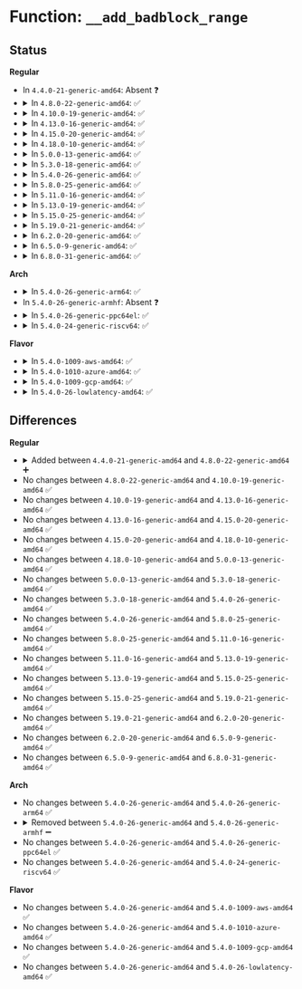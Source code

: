 # Function: <code>__add_badblock_range</code>

## Status
<b>Regular</b>
<ul>
<li>
In <code>4.4.0-21-generic-amd64</code>: Absent ❓
</li>
<li>
<details>
<summary>In <code>4.8.0-22-generic-amd64</code>: ✅</summary>

```c
void __add_badblock_range(struct badblocks * bb, u64 ns_offset, u64 len)
```

```json
{
  "name": "__add_badblock_range",
  "collision_type": "Unique Static",
  "inline_type": "No",
  "funcs": [
    {
      "addr": 18446744071585053968,
      "name": "__add_badblock_range",
      "external": false,
      "loc": "drivers/nvdimm/core.c:450",
      "file": "drivers/nvdimm/core.c",
      "inline": "seen, unknown",
      "caller_inline": [],
      "caller_func": [
        "drivers/nvdimm/core.c:nvdimm_badblocks_populate",
        "drivers/nvdimm/core.c:nvdimm_badblocks_populate"
      ]
    }
  ],
  "symbols": [
    {
      "addr": 18446744071585053968,
      "name": "__add_badblock_range",
      "section": ".text",
      "bind": "STB_LOCAL",
      "size": 129
    }
  ]
}
```
</details>
</li>
<li>
<details>
<summary>In <code>4.10.0-19-generic-amd64</code>: ✅</summary>

```c
void __add_badblock_range(struct badblocks * bb, u64 ns_offset, u64 len)
```

```json
{
  "name": "__add_badblock_range",
  "collision_type": "Unique Static",
  "inline_type": "No",
  "funcs": [
    {
      "addr": 18446744071585237248,
      "name": "__add_badblock_range",
      "external": false,
      "loc": "drivers/nvdimm/core.c:421",
      "file": "drivers/nvdimm/core.c",
      "inline": "seen, unknown",
      "caller_inline": [],
      "caller_func": [
        "drivers/nvdimm/core.c:nvdimm_badblocks_populate",
        "drivers/nvdimm/core.c:nvdimm_badblocks_populate"
      ]
    }
  ],
  "symbols": [
    {
      "addr": 18446744071585237248,
      "name": "__add_badblock_range",
      "section": ".text",
      "bind": "STB_LOCAL",
      "size": 129
    }
  ]
}
```
</details>
</li>
<li>
<details>
<summary>In <code>4.13.0-16-generic-amd64</code>: ✅</summary>

```c
void __add_badblock_range(struct badblocks * bb, u64 ns_offset, u64 len)
```

```json
{
  "name": "__add_badblock_range",
  "collision_type": "Unique Static",
  "inline_type": "No",
  "funcs": [
    {
      "addr": 18446744071585318816,
      "name": "__add_badblock_range",
      "external": false,
      "loc": "drivers/nvdimm/core.c:421",
      "file": "drivers/nvdimm/core.c",
      "inline": "seen, unknown",
      "caller_inline": [],
      "caller_func": [
        "drivers/nvdimm/core.c:nvdimm_badblocks_populate",
        "drivers/nvdimm/core.c:nvdimm_badblocks_populate"
      ]
    }
  ],
  "symbols": [
    {
      "addr": 18446744071585318816,
      "name": "__add_badblock_range",
      "section": ".text",
      "bind": "STB_LOCAL",
      "size": 138
    }
  ]
}
```
</details>
</li>
<li>
<details>
<summary>In <code>4.15.0-20-generic-amd64</code>: ✅</summary>

```c
void __add_badblock_range(struct badblocks * bb, u64 ns_offset, u64 len)
```

```json
{
  "name": "__add_badblock_range",
  "collision_type": "Unique Static",
  "inline_type": "No",
  "funcs": [
    {
      "addr": 18446744071585801056,
      "name": "__add_badblock_range",
      "external": false,
      "loc": "drivers/nvdimm/badrange.c:193",
      "file": "drivers/nvdimm/badrange.c",
      "inline": "seen, unknown",
      "caller_inline": [],
      "caller_func": [
        "drivers/nvdimm/badrange.c:nvdimm_badblocks_populate",
        "drivers/nvdimm/badrange.c:nvdimm_badblocks_populate"
      ]
    }
  ],
  "symbols": [
    {
      "addr": 18446744071585801056,
      "name": "__add_badblock_range",
      "section": ".text",
      "bind": "STB_LOCAL",
      "size": 138
    }
  ]
}
```
</details>
</li>
<li>
<details>
<summary>In <code>4.18.0-10-generic-amd64</code>: ✅</summary>

```c
void __add_badblock_range(struct badblocks * bb, u64 ns_offset, u64 len)
```

```json
{
  "name": "__add_badblock_range",
  "collision_type": "Unique Static",
  "inline_type": "No",
  "funcs": [
    {
      "addr": 18446744071586047216,
      "name": "__add_badblock_range",
      "external": false,
      "loc": "drivers/nvdimm/badrange.c:193",
      "file": "drivers/nvdimm/badrange.c",
      "inline": "seen, unknown",
      "caller_inline": [],
      "caller_func": [
        "drivers/nvdimm/badrange.c:nvdimm_badblocks_populate",
        "drivers/nvdimm/badrange.c:nvdimm_badblocks_populate"
      ]
    }
  ],
  "symbols": [
    {
      "addr": 18446744071586047216,
      "name": "__add_badblock_range",
      "section": ".text",
      "bind": "STB_LOCAL",
      "size": 129
    }
  ]
}
```
</details>
</li>
<li>
<details>
<summary>In <code>5.0.0-13-generic-amd64</code>: ✅</summary>

```c
void __add_badblock_range(struct badblocks * bb, u64 ns_offset, u64 len)
```

```json
{
  "name": "__add_badblock_range",
  "collision_type": "Unique Static",
  "inline_type": "No",
  "funcs": [
    {
      "addr": 18446744071586187440,
      "name": "__add_badblock_range",
      "external": false,
      "loc": "drivers/nvdimm/badrange.c:193",
      "file": "drivers/nvdimm/badrange.c",
      "inline": "seen, unknown",
      "caller_inline": [],
      "caller_func": [
        "drivers/nvdimm/badrange.c:nvdimm_badblocks_populate",
        "drivers/nvdimm/badrange.c:nvdimm_badblocks_populate"
      ]
    }
  ],
  "symbols": [
    {
      "addr": 18446744071586187440,
      "name": "__add_badblock_range",
      "section": ".text",
      "bind": "STB_LOCAL",
      "size": 129
    }
  ]
}
```
</details>
</li>
<li>
<details>
<summary>In <code>5.3.0-18-generic-amd64</code>: ✅</summary>

```c
void __add_badblock_range(struct badblocks * bb, u64 ns_offset, u64 len)
```

```json
{
  "name": "__add_badblock_range",
  "collision_type": "Unique Static",
  "inline_type": "No",
  "funcs": [
    {
      "addr": 18446744071586424624,
      "name": "__add_badblock_range",
      "external": false,
      "loc": "drivers/nvdimm/badrange.c:185",
      "file": "drivers/nvdimm/badrange.c",
      "inline": "seen, unknown",
      "caller_inline": [],
      "caller_func": [
        "drivers/nvdimm/badrange.c:nvdimm_badblocks_populate",
        "drivers/nvdimm/badrange.c:nvdimm_badblocks_populate"
      ]
    }
  ],
  "symbols": [
    {
      "addr": 18446744071586424624,
      "name": "__add_badblock_range",
      "section": ".text",
      "bind": "STB_LOCAL",
      "size": 124
    }
  ]
}
```
</details>
</li>
<li>
<details>
<summary>In <code>5.4.0-26-generic-amd64</code>: ✅</summary>

```c
void __add_badblock_range(struct badblocks * bb, u64 ns_offset, u64 len)
```

```json
{
  "name": "__add_badblock_range",
  "collision_type": "Unique Static",
  "inline_type": "No",
  "funcs": [
    {
      "addr": 18446744071586571264,
      "name": "__add_badblock_range",
      "external": false,
      "loc": "drivers/nvdimm/badrange.c:185",
      "file": "drivers/nvdimm/badrange.c",
      "inline": "seen, unknown",
      "caller_inline": [],
      "caller_func": [
        "drivers/nvdimm/badrange.c:nvdimm_badblocks_populate",
        "drivers/nvdimm/badrange.c:nvdimm_badblocks_populate"
      ]
    }
  ],
  "symbols": [
    {
      "addr": 18446744071586571264,
      "name": "__add_badblock_range",
      "section": ".text",
      "bind": "STB_LOCAL",
      "size": 124
    }
  ]
}
```
</details>
</li>
<li>
<details>
<summary>In <code>5.8.0-25-generic-amd64</code>: ✅</summary>

```c
void __add_badblock_range(struct badblocks * bb, u64 ns_offset, u64 len)
```

```json
{
  "name": "__add_badblock_range",
  "collision_type": "Unique Static",
  "inline_type": "No",
  "funcs": [
    {
      "addr": 18446744071587356416,
      "name": "__add_badblock_range",
      "external": false,
      "loc": "drivers/nvdimm/badrange.c:185",
      "file": "drivers/nvdimm/badrange.c",
      "inline": "seen, unknown",
      "caller_inline": [],
      "caller_func": [
        "drivers/nvdimm/badrange.c:badblocks_populate",
        "drivers/nvdimm/badrange.c:badblocks_populate"
      ]
    }
  ],
  "symbols": [
    {
      "addr": 18446744071587356416,
      "name": "__add_badblock_range",
      "section": ".text",
      "bind": "STB_LOCAL",
      "size": 124
    }
  ]
}
```
</details>
</li>
<li>
<details>
<summary>In <code>5.11.0-16-generic-amd64</code>: ✅</summary>

```c
void __add_badblock_range(struct badblocks * bb, u64 ns_offset, u64 len)
```

```json
{
  "name": "__add_badblock_range",
  "collision_type": "Unique Static",
  "inline_type": "No",
  "funcs": [
    {
      "addr": 18446744071587417728,
      "name": "__add_badblock_range",
      "external": false,
      "loc": "drivers/nvdimm/badrange.c:185",
      "file": "drivers/nvdimm/badrange.c",
      "inline": "seen, unknown",
      "caller_inline": [],
      "caller_func": [
        "drivers/nvdimm/badrange.c:badblocks_populate",
        "drivers/nvdimm/badrange.c:badblocks_populate"
      ]
    }
  ],
  "symbols": [
    {
      "addr": 18446744071587417728,
      "name": "__add_badblock_range",
      "section": ".text",
      "bind": "STB_LOCAL",
      "size": 124
    }
  ]
}
```
</details>
</li>
<li>
<details>
<summary>In <code>5.13.0-19-generic-amd64</code>: ✅</summary>

```c
void __add_badblock_range(struct badblocks * bb, u64 ns_offset, u64 len)
```

```json
{
  "name": "__add_badblock_range",
  "collision_type": "Unique Static",
  "inline_type": "No",
  "funcs": [
    {
      "addr": 18446744071587299792,
      "name": "__add_badblock_range",
      "external": false,
      "loc": "drivers/nvdimm/badrange.c:185",
      "file": "drivers/nvdimm/badrange.c",
      "inline": "seen, unknown",
      "caller_inline": [],
      "caller_func": [
        "drivers/nvdimm/badrange.c:nvdimm_badblocks_populate",
        "drivers/nvdimm/badrange.c:nvdimm_badblocks_populate"
      ]
    }
  ],
  "symbols": [
    {
      "addr": 18446744071587299792,
      "name": "__add_badblock_range",
      "section": ".text",
      "bind": "STB_LOCAL",
      "size": 118
    }
  ]
}
```
</details>
</li>
<li>
<details>
<summary>In <code>5.15.0-25-generic-amd64</code>: ✅</summary>

```c
void __add_badblock_range(struct badblocks * bb, u64 ns_offset, u64 len)
```

```json
{
  "name": "__add_badblock_range",
  "collision_type": "Unique Static",
  "inline_type": "No",
  "funcs": [
    {
      "addr": 18446744071587866608,
      "name": "__add_badblock_range",
      "external": false,
      "loc": "drivers/nvdimm/badrange.c:185",
      "file": "drivers/nvdimm/badrange.c",
      "inline": "seen, unknown",
      "caller_inline": [],
      "caller_func": [
        "drivers/nvdimm/badrange.c:nvdimm_badblocks_populate",
        "drivers/nvdimm/badrange.c:nvdimm_badblocks_populate"
      ]
    }
  ],
  "symbols": [
    {
      "addr": 18446744071587866608,
      "name": "__add_badblock_range",
      "section": ".text",
      "bind": "STB_LOCAL",
      "size": 118
    }
  ]
}
```
</details>
</li>
<li>
<details>
<summary>In <code>5.19.0-21-generic-amd64</code>: ✅</summary>

```c
void __add_badblock_range(struct badblocks * bb, u64 ns_offset, u64 len)
```

```json
{
  "name": "__add_badblock_range",
  "collision_type": "Unique Static",
  "inline_type": "No",
  "funcs": [
    {
      "addr": 18446744071589216032,
      "name": "__add_badblock_range",
      "external": false,
      "loc": "drivers/nvdimm/badrange.c:185",
      "file": "drivers/nvdimm/badrange.c",
      "inline": "seen, unknown",
      "caller_inline": [],
      "caller_func": [
        "drivers/nvdimm/badrange.c:nvdimm_badblocks_populate",
        "drivers/nvdimm/badrange.c:nvdimm_badblocks_populate"
      ]
    }
  ],
  "symbols": [
    {
      "addr": 18446744071589216032,
      "name": "__add_badblock_range",
      "section": ".text",
      "bind": "STB_LOCAL",
      "size": 128
    }
  ]
}
```
</details>
</li>
<li>
<details>
<summary>In <code>6.2.0-20-generic-amd64</code>: ✅</summary>

```c
void __add_badblock_range(struct badblocks * bb, u64 ns_offset, u64 len)
```

```json
{
  "name": "__add_badblock_range",
  "collision_type": "Unique Static",
  "inline_type": "No",
  "funcs": [
    {
      "addr": 18446744071590771712,
      "name": "__add_badblock_range",
      "external": false,
      "loc": "drivers/nvdimm/badrange.c:185",
      "file": "drivers/nvdimm/badrange.c",
      "inline": "seen, unknown",
      "caller_inline": [],
      "caller_func": [
        "drivers/nvdimm/badrange.c:nvdimm_badblocks_populate",
        "drivers/nvdimm/badrange.c:nvdimm_badblocks_populate"
      ]
    }
  ],
  "symbols": [
    {
      "addr": 18446744071590771712,
      "name": "__add_badblock_range",
      "section": ".text",
      "bind": "STB_LOCAL",
      "size": 128
    }
  ]
}
```
</details>
</li>
<li>
<details>
<summary>In <code>6.5.0-9-generic-amd64</code>: ✅</summary>

```c
void __add_badblock_range(struct badblocks * bb, u64 ns_offset, u64 len)
```

```json
{
  "name": "__add_badblock_range",
  "collision_type": "Unique Static",
  "inline_type": "No",
  "funcs": [
    {
      "addr": 18446744071591113120,
      "name": "__add_badblock_range",
      "external": false,
      "loc": "drivers/nvdimm/badrange.c:185",
      "file": "drivers/nvdimm/badrange.c",
      "inline": "seen, unknown",
      "caller_inline": [],
      "caller_func": [
        "drivers/nvdimm/badrange.c:nvdimm_badblocks_populate",
        "drivers/nvdimm/badrange.c:nvdimm_badblocks_populate"
      ]
    }
  ],
  "symbols": [
    {
      "addr": 18446744071591113120,
      "name": "__add_badblock_range",
      "section": ".text",
      "bind": "STB_LOCAL",
      "size": 128
    }
  ]
}
```
</details>
</li>
<li>
<details>
<summary>In <code>6.8.0-31-generic-amd64</code>: ✅</summary>

```c
void __add_badblock_range(struct badblocks * bb, u64 ns_offset, u64 len)
```

```json
{
  "name": "__add_badblock_range",
  "collision_type": "Unique Static",
  "inline_type": "No",
  "funcs": [
    {
      "addr": 18446744071591458448,
      "name": "__add_badblock_range",
      "external": false,
      "loc": "drivers/nvdimm/badrange.c:185",
      "file": "drivers/nvdimm/badrange.c",
      "inline": "seen, unknown",
      "caller_inline": [],
      "caller_func": [
        "drivers/nvdimm/badrange.c:nvdimm_badblocks_populate",
        "drivers/nvdimm/badrange.c:nvdimm_badblocks_populate"
      ]
    }
  ],
  "symbols": [
    {
      "addr": 18446744071591458448,
      "name": "__add_badblock_range",
      "section": ".text",
      "bind": "STB_LOCAL",
      "size": 128
    }
  ]
}
```
</details>
</li>
</ul>
<b>Arch</b>
<ul>
<li>
<details>
<summary>In <code>5.4.0-26-generic-arm64</code>: ✅</summary>

```c
void __add_badblock_range(struct badblocks * bb, u64 ns_offset, u64 len)
```

```json
{
  "name": "__add_badblock_range",
  "collision_type": "Unique Static",
  "inline_type": "No",
  "funcs": [
    {
      "addr": 18446603336499460832,
      "name": "__add_badblock_range",
      "external": false,
      "loc": "drivers/nvdimm/badrange.c:185",
      "file": "drivers/nvdimm/badrange.c",
      "inline": "seen, unknown",
      "caller_inline": [],
      "caller_func": [
        "drivers/nvdimm/badrange.c:nvdimm_badblocks_populate",
        "drivers/nvdimm/badrange.c:nvdimm_badblocks_populate"
      ]
    }
  ],
  "symbols": [
    {
      "addr": 18446603336499460832,
      "name": "__add_badblock_range",
      "section": ".text",
      "bind": "STB_LOCAL",
      "size": 168
    }
  ]
}
```
</details>
</li>
<li>
In <code>5.4.0-26-generic-armhf</code>: Absent ❓
</li>
<li>
<details>
<summary>In <code>5.4.0-26-generic-ppc64el</code>: ✅</summary>

```c
void __add_badblock_range(struct badblocks * bb, u64 ns_offset, u64 len)
```

```json
{
  "name": "__add_badblock_range",
  "collision_type": "Unique Static",
  "inline_type": "No",
  "funcs": [
    {
      "addr": 13835058055292724752,
      "name": "__add_badblock_range",
      "external": false,
      "loc": "drivers/nvdimm/badrange.c:185",
      "file": "drivers/nvdimm/badrange.c",
      "inline": "seen, unknown",
      "caller_inline": [],
      "caller_func": [
        "drivers/nvdimm/badrange.c:nvdimm_badblocks_populate",
        "drivers/nvdimm/badrange.c:nvdimm_badblocks_populate"
      ]
    }
  ],
  "symbols": [
    {
      "addr": 13835058055292724752,
      "name": "__add_badblock_range",
      "section": ".text",
      "bind": "STB_LOCAL",
      "size": 208
    }
  ]
}
```
</details>
</li>
<li>
<details>
<summary>In <code>5.4.0-24-generic-riscv64</code>: ✅</summary>

```c
void __add_badblock_range(struct badblocks * bb, u64 ns_offset, u64 len)
```

```json
{
  "name": "__add_badblock_range",
  "collision_type": "Unique Static",
  "inline_type": "No",
  "funcs": [
    {
      "addr": 18446743936276682484,
      "name": "__add_badblock_range",
      "external": false,
      "loc": "drivers/nvdimm/badrange.c:185",
      "file": "drivers/nvdimm/badrange.c",
      "inline": "seen, unknown",
      "caller_inline": [],
      "caller_func": [
        "drivers/nvdimm/badrange.c:nvdimm_badblocks_populate",
        "drivers/nvdimm/badrange.c:nvdimm_badblocks_populate"
      ]
    }
  ],
  "symbols": [
    {
      "addr": 18446743936276682484,
      "name": "__add_badblock_range",
      "section": ".text",
      "bind": "STB_LOCAL",
      "size": 138
    }
  ]
}
```
</details>
</li>
</ul>
<b>Flavor</b>
<ul>
<li>
<details>
<summary>In <code>5.4.0-1009-aws-amd64</code>: ✅</summary>

```c
void __add_badblock_range(struct badblocks * bb, u64 ns_offset, u64 len)
```

```json
{
  "name": "__add_badblock_range",
  "collision_type": "Unique Static",
  "inline_type": "No",
  "funcs": [
    {
      "addr": 18446744071586261744,
      "name": "__add_badblock_range",
      "external": false,
      "loc": "drivers/nvdimm/badrange.c:185",
      "file": "drivers/nvdimm/badrange.c",
      "inline": "seen, unknown",
      "caller_inline": [],
      "caller_func": [
        "drivers/nvdimm/badrange.c:nvdimm_badblocks_populate",
        "drivers/nvdimm/badrange.c:nvdimm_badblocks_populate"
      ]
    }
  ],
  "symbols": [
    {
      "addr": 18446744071586261744,
      "name": "__add_badblock_range",
      "section": ".text",
      "bind": "STB_LOCAL",
      "size": 124
    }
  ]
}
```
</details>
</li>
<li>
<details>
<summary>In <code>5.4.0-1010-azure-amd64</code>: ✅</summary>

```c
void __add_badblock_range(struct badblocks * bb, u64 ns_offset, u64 len)
```

```json
{
  "name": "__add_badblock_range",
  "collision_type": "Unique Static",
  "inline_type": "No",
  "funcs": [
    {
      "addr": 18446744071586080112,
      "name": "__add_badblock_range",
      "external": false,
      "loc": "drivers/nvdimm/badrange.c:185",
      "file": "drivers/nvdimm/badrange.c",
      "inline": "seen, unknown",
      "caller_inline": [],
      "caller_func": [
        "drivers/nvdimm/badrange.c:nvdimm_badblocks_populate",
        "drivers/nvdimm/badrange.c:nvdimm_badblocks_populate"
      ]
    }
  ],
  "symbols": [
    {
      "addr": 18446744071586080112,
      "name": "__add_badblock_range",
      "section": ".text",
      "bind": "STB_LOCAL",
      "size": 124
    }
  ]
}
```
</details>
</li>
<li>
<details>
<summary>In <code>5.4.0-1009-gcp-amd64</code>: ✅</summary>

```c
void __add_badblock_range(struct badblocks * bb, u64 ns_offset, u64 len)
```

```json
{
  "name": "__add_badblock_range",
  "collision_type": "Unique Static",
  "inline_type": "No",
  "funcs": [
    {
      "addr": 18446744071586519232,
      "name": "__add_badblock_range",
      "external": false,
      "loc": "drivers/nvdimm/badrange.c:185",
      "file": "drivers/nvdimm/badrange.c",
      "inline": "seen, unknown",
      "caller_inline": [],
      "caller_func": [
        "drivers/nvdimm/badrange.c:nvdimm_badblocks_populate",
        "drivers/nvdimm/badrange.c:nvdimm_badblocks_populate"
      ]
    }
  ],
  "symbols": [
    {
      "addr": 18446744071586519232,
      "name": "__add_badblock_range",
      "section": ".text",
      "bind": "STB_LOCAL",
      "size": 124
    }
  ]
}
```
</details>
</li>
<li>
<details>
<summary>In <code>5.4.0-26-lowlatency-amd64</code>: ✅</summary>

```c
void __add_badblock_range(struct badblocks * bb, u64 ns_offset, u64 len)
```

```json
{
  "name": "__add_badblock_range",
  "collision_type": "Unique Static",
  "inline_type": "No",
  "funcs": [
    {
      "addr": 18446744071586631200,
      "name": "__add_badblock_range",
      "external": false,
      "loc": "drivers/nvdimm/badrange.c:185",
      "file": "drivers/nvdimm/badrange.c",
      "inline": "seen, unknown",
      "caller_inline": [],
      "caller_func": [
        "drivers/nvdimm/badrange.c:nvdimm_badblocks_populate",
        "drivers/nvdimm/badrange.c:nvdimm_badblocks_populate"
      ]
    }
  ],
  "symbols": [
    {
      "addr": 18446744071586631200,
      "name": "__add_badblock_range",
      "section": ".text",
      "bind": "STB_LOCAL",
      "size": 124
    }
  ]
}
```
</details>
</li>
</ul>

## Differences
<b>Regular</b>
<ul>
<li>
<details>
<summary>Added between <code>4.4.0-21-generic-amd64</code> and <code>4.8.0-22-generic-amd64</code> ➕</summary>

```c
void __add_badblock_range(struct badblocks * bb, u64 ns_offset, u64 len)
```
</details>
</li>
<li>
No changes between <code>4.8.0-22-generic-amd64</code> and <code>4.10.0-19-generic-amd64</code> ✅
</li>
<li>
No changes between <code>4.10.0-19-generic-amd64</code> and <code>4.13.0-16-generic-amd64</code> ✅
</li>
<li>
No changes between <code>4.13.0-16-generic-amd64</code> and <code>4.15.0-20-generic-amd64</code> ✅
</li>
<li>
No changes between <code>4.15.0-20-generic-amd64</code> and <code>4.18.0-10-generic-amd64</code> ✅
</li>
<li>
No changes between <code>4.18.0-10-generic-amd64</code> and <code>5.0.0-13-generic-amd64</code> ✅
</li>
<li>
No changes between <code>5.0.0-13-generic-amd64</code> and <code>5.3.0-18-generic-amd64</code> ✅
</li>
<li>
No changes between <code>5.3.0-18-generic-amd64</code> and <code>5.4.0-26-generic-amd64</code> ✅
</li>
<li>
No changes between <code>5.4.0-26-generic-amd64</code> and <code>5.8.0-25-generic-amd64</code> ✅
</li>
<li>
No changes between <code>5.8.0-25-generic-amd64</code> and <code>5.11.0-16-generic-amd64</code> ✅
</li>
<li>
No changes between <code>5.11.0-16-generic-amd64</code> and <code>5.13.0-19-generic-amd64</code> ✅
</li>
<li>
No changes between <code>5.13.0-19-generic-amd64</code> and <code>5.15.0-25-generic-amd64</code> ✅
</li>
<li>
No changes between <code>5.15.0-25-generic-amd64</code> and <code>5.19.0-21-generic-amd64</code> ✅
</li>
<li>
No changes between <code>5.19.0-21-generic-amd64</code> and <code>6.2.0-20-generic-amd64</code> ✅
</li>
<li>
No changes between <code>6.2.0-20-generic-amd64</code> and <code>6.5.0-9-generic-amd64</code> ✅
</li>
<li>
No changes between <code>6.5.0-9-generic-amd64</code> and <code>6.8.0-31-generic-amd64</code> ✅
</li>
</ul>
<b>Arch</b>
<ul>
<li>
No changes between <code>5.4.0-26-generic-amd64</code> and <code>5.4.0-26-generic-arm64</code> ✅
</li>
<li>
<details>
<summary>Removed between <code>5.4.0-26-generic-amd64</code> and <code>5.4.0-26-generic-armhf</code> ➖</summary>

```c
void __add_badblock_range(struct badblocks * bb, u64 ns_offset, u64 len)
```
</details>
</li>
<li>
No changes between <code>5.4.0-26-generic-amd64</code> and <code>5.4.0-26-generic-ppc64el</code> ✅
</li>
<li>
No changes between <code>5.4.0-26-generic-amd64</code> and <code>5.4.0-24-generic-riscv64</code> ✅
</li>
</ul>
<b>Flavor</b>
<ul>
<li>
No changes between <code>5.4.0-26-generic-amd64</code> and <code>5.4.0-1009-aws-amd64</code> ✅
</li>
<li>
No changes between <code>5.4.0-26-generic-amd64</code> and <code>5.4.0-1010-azure-amd64</code> ✅
</li>
<li>
No changes between <code>5.4.0-26-generic-amd64</code> and <code>5.4.0-1009-gcp-amd64</code> ✅
</li>
<li>
No changes between <code>5.4.0-26-generic-amd64</code> and <code>5.4.0-26-lowlatency-amd64</code> ✅
</li>
</ul>
